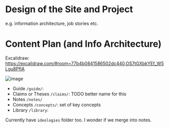# Design of the Site and Project

e.g. information architecture, job stories etc.

# Content Plan (and Info Architecture)

Excalidraw: https://excalidraw.com/#room=77b4b0841586502dc440,OS7tGXbkYEf_W5Lgu8PflA

![image](https://user-images.githubusercontent.com/180658/156899884-8b120c6d-fc15-486a-9766-cddc687c09f2.png)


* Guide `/guide/`: 
* Claims or Theses `/claims/`: TODO better name for this
* Notes `/notes/`
* Concepts `/concepts/`: set of key concepts
* Library `/library`: 


Currently have `ideologies` folder too. I wonder if we merge into notes.
